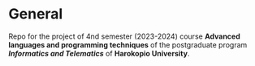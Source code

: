 # General

Repo for the project of 4nd semester (2023-2024) course **Advanced languages and programming techniques** of the postgraduate program **_Informatics and Telematics_** of **Harokopio University**.